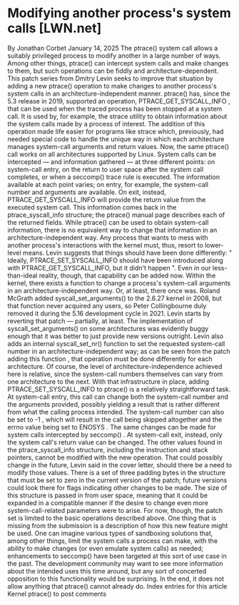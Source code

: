 # Modifying another process's system calls [LWN.net]

By
Jonathan Corbet
January 14, 2025
The
ptrace()
system call allows a suitably privileged process to modify another in a
large number of ways.  Among other things,
ptrace()
can intercept
system calls and make changes to them, but such operations can be fiddly
and architecture-dependent.
This patch series from
Dmitry Levin
seeks to improve that situation by adding a new
ptrace()
operation to make changes to another process's system
calls in an architecture-independent manner.
ptrace()
has, since the 5.3 release in 2019, supported an
operation,
PTRACE_GET_SYSCALL_INFO
, that can be used when the
traced process has been stopped at a system call.  It is used by, for
example, the
strace
utility to obtain information about the system calls made by a process of
interest.  The addition of this operation made life easier for programs
like
strace
which, previously, had needed special code to handle
the unique way in which each architecture manages system-call arguments and
return values.  Now, the same
ptrace()
call works on all
architectures supported by Linux.
System calls can be intercepted — and information gathered — at three
different points: on system-call entry, on the return to user space after
the system call completes, or when a
seccomp()
trace rule is executed.  The information available at each point varies; on
entry, for example, the system-call number and arguments are available.  On
exit, instead,
PTRACE_GET_SYSCALL_INFO
will provide the return
value from the executed system call.  This information comes back in the
ptrace_syscall_info
structure; the
ptrace()
manual page describes each of the returned
fields.
While
ptrace()
can be used to obtain system-call information,
there is no equivalent way to change that information in an
architecture-independent way.  Any process that wants to mess with another
process's interactions with the kernel must, thus, resort to lower-level
means.  Levin suggests that things should have been done differently:
"
Ideally, PTRACE_SET_SYSCALL_INFO should have been introduced along with
PTRACE_GET_SYSCALL_INFO, but it didn't happen
".  Even in our less-than-ideal
reality, though, that capability can be added now.
Within the kernel, there exists a function to change a process's
system-call arguments in an architecture-independent way.  Or, at least,
there once was.  Roland McGrath
added
syscall_set_arguments()
to the 2.6.27 kernel in 2008, but that
function never acquired any users, so Peter Collingbourne
duly removed it
during the 5.16 development cycle in 2021.  Levin starts by reverting that
patch — partially, at least.  The implementation of
syscall_set_arguments()
on some architectures was evidently buggy
enough that it was better to just provide new versions outright.
Levin also adds an internal
syscall_set_nr()
function to set the
requested system-call number in an architecture-independent way; as can be
seen from
the patch
adding this function
, that operation must be done differently for each
architecture.  Of course, the level of architecture-independence achieved
here is relative, since the system-call numbers themselves can vary from
one architecture to the next.
With that infrastructure in place, adding
PTRACE_SET_SYSCALL_INFO
to
ptrace()
is a relatively straightforward task.  At system-call
entry, this call can change both the system-call number and the arguments
provided, possibly yielding a result that is rather different from what the
calling process intended.  The system-call number can also be set to
-1
, which will result in the call being skipped altogether and the
errno
value being set to
ENOSYS
.  The same changes can be
made for system calls intercepted by
seccomp()
.  At system-call
exit, instead, only the system call's return value can be changed.
The other values found in the
ptrace_syscall_info
structure,
including the instruction and stack pointers, cannot be modified with the
new operation.  That could possibly change in the future, Levin said in the
cover letter, should there be a need to modify those values.  There is a
set of three padding bytes in the structure that must be set to zero in the
current version of the patch; future versions could look there for flags
indicating other changes to be made.  The size of this structure is passed
in from user space, meaning that it could be expanded in a compatible
manner if the desire to change even more system-call-related parameters
were to arise.
For now, though, the patch set is limited to the basic operations described
above.  One thing that is missing from the submission is a description of
how this new feature might be used.  One can imagine various types of
sandboxing solutions that, among other things, limit the system calls a
process can make, with the ability to make changes (or even emulate system
calls) as needed; enhancements to
seccomp()
have been targeted at this sort of use case
in
the past.  The development community may want to see more information about
the intended uses this time around, but any sort of concerted opposition to
this functionality would be surprising.  In the end, it does not allow
anything that
ptrace()
cannot already do.
Index entries for this article
Kernel
ptrace()
to post comments
